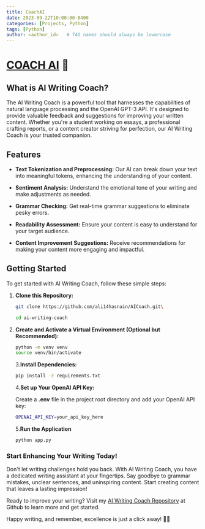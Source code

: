```yaml
---
title: CoachAI
date: 2023-09-22T10:00:00-0400
categories: [Projects, Python]
tags: [Python]
author: <author_id>   # TAG names should always be lowercase
---
```


# [COACH AI](https://github.com/ali14hasnain/AICoach) 🚀


## What is AI Writing Coach?

The AI Writing Coach is a powerful tool that harnesses the capabilities of natural language processing and the OpenAI GPT-3 API. It's designed to provide valuable feedback and suggestions for improving your written content. Whether you're a student working on essays, a professional crafting reports, or a content creator striving for perfection, our AI Writing Coach is your trusted companion.

## Features

- **Text Tokenization and Preprocessing:** Our AI can break down your text into meaningful tokens, enhancing the understanding of your content.

- **Sentiment Analysis:** Understand the emotional tone of your writing and make adjustments as needed.

- **Grammar Checking:** Get real-time grammar suggestions to eliminate pesky errors.

- **Readability Assessment:** Ensure your content is easy to understand for your target audience.

- **Content Improvement Suggestions:** Receive recommendations for making your content more engaging and impactful.

## Getting Started

To get started with AI Writing Coach, follow these simple steps:

1. **Clone this Repository:**
   ```bash
   git clone https://github.com/ali14hasnain/AICoach.git\

   cd ai-writing-coach
   ```
2. **Create and Activate a Virtual Environment (Optional but Recommended):**
   ```bash
   python -m venv venv
   source venv/bin/activate  
   ```
    3.**Install Dependencies:** 
     ```bash
    pip install -r requirements.txt
     ```
    4.**Set up Your OpenAI API Key:**

    Create a **.env** file in the project root directory and add your OpenAI API key:
    ```bash
    OPENAI_API_KEY=your_api_key_here
     ```

    5.**Run the Application**
     ```bash
     python app.py
     ```
    

    
  


### Start Enhancing Your Writing Today!
Don't let writing challenges hold you back. With AI Writing Coach, you have a dedicated writing assistant at your fingertips. Say goodbye to grammar mistakes, unclear sentences, and uninspiring content. Start creating content that leaves a lasting impression!

Ready to improve your writing? Visit my [AI Writing Coach Repository](https://github.com/ali14hasnain/AICoach) at Github to learn more and get started.

Happy writing, and remember, excellence is just a click away! 📝✨